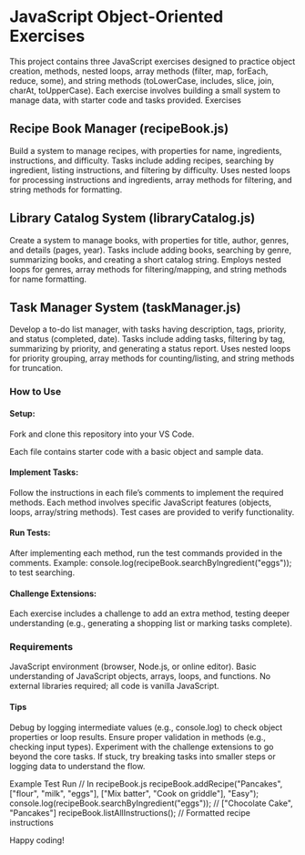 # JavaScript Object-Oriented Exercises
This project contains three JavaScript exercises designed to practice object creation, methods, nested loops, array methods (filter, map, forEach, reduce, some), and string methods (toLowerCase, includes, slice, join, charAt, toUpperCase). Each exercise involves building a small system to manage data, with starter code and tasks provided.
Exercises

## Recipe Book Manager (recipeBook.js)

Build a system to manage recipes, with properties for name, ingredients, instructions, and difficulty.
Tasks include adding recipes, searching by ingredient, listing instructions, and filtering by difficulty.
Uses nested loops for processing instructions and ingredients, array methods for filtering, and string methods for formatting.


## Library Catalog System (libraryCatalog.js)

Create a system to manage books, with properties for title, author, genres, and details (pages, year).
Tasks include adding books, searching by genre, summarizing books, and creating a short catalog string.
Employs nested loops for genres, array methods for filtering/mapping, and string methods for name formatting.


## Task Manager System (taskManager.js)

Develop a to-do list manager, with tasks having description, tags, priority, and status (completed, date).
Tasks include adding tasks, filtering by tag, summarizing by priority, and generating a status report.
Uses nested loops for priority grouping, array methods for counting/listing, and string methods for truncation.



### How to Use

#### Setup:

Fork and clone this repository into your VS Code.

Each file contains starter code with a basic object and sample data.


#### Implement Tasks:

Follow the instructions in each file’s comments to implement the required methods.
Each method involves specific JavaScript features (objects, loops, array/string methods).
Test cases are provided to verify functionality.


#### Run Tests:

After implementing each method, run the test commands provided in the comments.
Example: console.log(recipeBook.searchByIngredient("eggs")); to test searching.


#### Challenge Extensions:

Each exercise includes a challenge to add an extra method, testing deeper understanding (e.g., generating a shopping list or marking tasks complete).



### Requirements

JavaScript environment (browser, Node.js, or online editor).
Basic understanding of JavaScript objects, arrays, loops, and functions.
No external libraries required; all code is vanilla JavaScript.

#### Tips

Debug by logging intermediate values (e.g., console.log) to check object properties or loop results.
Ensure proper validation in methods (e.g., checking input types).
Experiment with the challenge extensions to go beyond the core tasks.
If stuck, try breaking tasks into smaller steps or logging data to understand the flow.

Example Test Run
// In recipeBook.js
recipeBook.addRecipe("Pancakes", ["flour", "milk", "eggs"], ["Mix batter", "Cook on griddle"], "Easy");
console.log(recipeBook.searchByIngredient("eggs")); // ["Chocolate Cake", "Pancakes"]
recipeBook.listAllInstructions(); // Formatted recipe instructions

Happy coding!